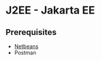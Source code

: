 # J2EE - Jakarta EE

## Prerequisites 
- [Netbeans](https://www.apache.org/dyn/closer.cgi/netbeans/netbeans/12.4/Apache-NetBeans-12.4-bin-macosx.dmg)
- Postman
